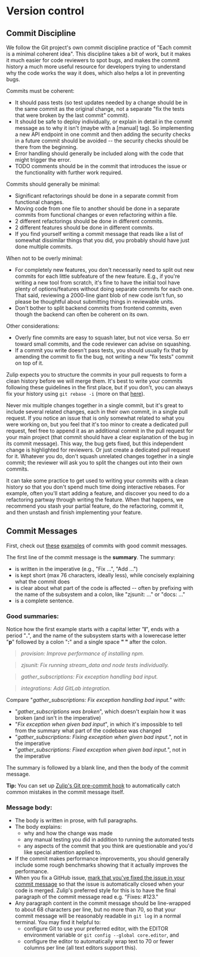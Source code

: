 # Version control

## Commit Discipline

We follow the Git project's own commit discipline practice of "Each
commit is a minimal coherent idea". This discipline takes a bit of work,
but it makes it much easier for code reviewers to spot bugs, and
makes the commit history a much more useful resource for developers
trying to understand why the code works the way it does, which also
helps a lot in preventing bugs.

Commits must be coherent:

-   It should pass tests (so test updates needed by a change should be
    in the same commit as the original change, not a separate "fix the
    tests that were broken by the last commit" commit).
-   It should be safe to deploy individually, or explain in detail in
    the commit message as to why it isn't (maybe with a [manual] tag).
    So implementing a new API endpoint in one commit and then adding the
    security checks in a future commit should be avoided -- the security
    checks should be there from the beginning.
-   Error handling should generally be included along with the code that
    might trigger the error.
-   TODO comments should be in the commit that introduces the issue or
    the functionality with further work required.

Commits should generally be minimal:

-   Significant refactorings should be done in a separate commit from
    functional changes.
-   Moving code from one file to another should be done in a separate
    commits from functional changes or even refactoring within a file.
-   2 different refactorings should be done in different commits.
-   2 different features should be done in different commits.
-   If you find yourself writing a commit message that reads like a list
    of somewhat dissimilar things that you did, you probably should have
    just done multiple commits.

When not to be overly minimal:

-   For completely new features, you don't necessarily need to split out
    new commits for each little subfeature of the new feature. E.g., if
    you're writing a new tool from scratch, it's fine to have the
    initial tool have plenty of options/features without doing separate
    commits for each one. That said, reviewing a 2000-line giant blob of
    new code isn't fun, so please be thoughtful about submitting things
    in reviewable units.
-   Don't bother to split backend commits from frontend commits, even
    though the backend can often be coherent on its own.

Other considerations:

-   Overly fine commits are easy to squash later, but not vice versa.
    So err toward small commits, and the code reviewer can advise on
    squashing.
-   If a commit you write doesn't pass tests, you should usually fix
    that by amending the commit to fix the bug, not writing a new "fix
    tests" commit on top of it.

Zulip expects you to structure the commits in your pull requests to form
a clean history before we will merge them.  It's best to write your
commits following these guidelines in the first place, but if you don't,
you can always fix your history using `git rebase -i` (more on that
[here](../git/fixing-commits.md)).

Never mix multiple changes together in a single commit, but it's great
to include several related changes, each in their own commit, in a
single pull request.  If you notice an issue that is only somewhat
related to what you were working on, but you feel that it's too minor
to create a dedicated pull request, feel free to append it as an
additional commit in the pull request for your main project (that
commit should have a clear explanation of the bug in its commit
message).  This way, the bug gets fixed, but this independent change
is highlighted for reviewers.  Or just create a dedicated pull request
for it.  Whatever you do, don't squash unrelated changes together in a
single commit; the reviewer will ask you to split the changes out into
their own commits.

It can take some practice to get used to writing your commits with a
clean history so that you don't spend much time doing interactive
rebases. For example, often you'll start adding a feature, and discover
you need to do a refactoring partway through writing the feature. When that
happens, we recommend you stash your partial feature, do the refactoring,
commit it, and then unstash and finish implementing your feature.

## Commit Messages

First, check out
[these](https://github.com/zulip/zulip/commit/4869e1b0b2bc6d56fcf44b7d0e36ca20f45d0521)
[examples](https://github.com/zulip/zulip/commit/cd5b38f5d8bdcc1771ad794f37262a61843c56c0)
of commits with good commit messages.

The first line of the commit message is the **summary**. The summary:
* is written in the imperative (e.g., "Fix ...", "Add ...")
* is kept short (max 76 characters, ideally less), while concisely
  explaining what the commit does
* is clear about what part of the code is affected -- often by prefixing
  with the name of the subsystem and a colon, like "zjsunit: ..." or "docs: ..."
* is a complete sentence.

### Good summaries:

Notice how the first example starts with a capital letter "**I**", ends with a
period "**.**", and the name of the subsystem starts with a lowerecase letter
"**p**" followed by a colon "**:**" and a single space **" "** after the colon.

> *provision: Improve performance of installing npm.*

> *zjsunit: Fix running stream_data and node tests individually.*

> *gather_subscriptions: Fix exception handling bad input.*

> *integrations: Add GitLab integration.*

Compare "*gather_subscriptions: Fix exception handling bad input.*" with:

* "*gather_subscriptions was broken*", which doesn't explain how
  it was broken (and isn't in the imperative)
* "*Fix exception when given bad input*", in which it's impossible to
  tell from the summary what part of the codebase was changed
* "*gather_subscriptions: Fixing exception when given bad input.*",
  not in the imperative
* "*gather_subscriptions: Fixed exception when given bad input.*",
  not in the imperative

The summary is followed by a blank line, and then the body of the
commit message.

**Tip:** You can set up [Zulip's Git pre-commit hook][commit-hook] to
automatically catch common mistakes in the commit message itself.

[commit-hook]: ../git/zulip-tools.html#set-up-git-repo-script

### Message body:

-   The body is written in prose, with full paragraphs.
-   The body explains:
    -   why and how the change was made
    -   any manual testing you did in addition to running the automated tests
    -   any aspects of the commit that you think are questionable and
        you'd like special attention applied to.
-   If the commit makes performance improvements, you should generally
    include some rough benchmarks showing that it actually improves the
    performance.
-   When you fix a GitHub issue, [mark that you've fixed the issue in
    your commit
    message](https://help.github.com/en/articles/closing-issues-via-commit-messages)
    so that the issue is automatically closed when your code is merged.
    Zulip's preferred style for this is to have the final paragraph of
    the commit message read e.g. "Fixes: \#123."
-   Any paragraph content in the commit message should be line-wrapped
    to about 68 characters per line, but no more than 70, so that your
    commit message will be reasonably readable in `git log` in a normal
    terminal. You may find it helpful to:
    - configure Git to use your preferred editor, with the EDITOR
    environment variable or `git config --global core.editor`, and
    - configure the editor to automatically wrap text to 70 or fewer
    columns per line (all text editors support this).
